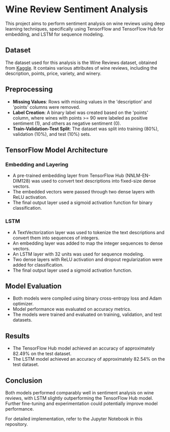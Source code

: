 # Wine Review Sentiment Analysis

This project aims to perform sentiment analysis on wine reviews using deep learning techniques, specifically using TensorFlow and TensorFlow Hub for embedding, and LSTM for sequence modeling.

## Dataset
The dataset used for this analysis is the Wine Reviews dataset, obtained from [Kaggle](https://www.kaggle.com/zynicide/wine-reviews). It contains various attributes of wine reviews, including the description, points, price, variety, and winery.

## Preprocessing
- **Missing Values**: Rows with missing values in the 'description' and 'points' columns were removed.
- **Label Creation**: A binary label was created based on the 'points' column, where wines with points >= 90 were labeled as positive sentiment (1), and others as negative sentiment (0).
- **Train-Validation-Test Split**: The dataset was split into training (80%), validation (10%), and test (10%) sets.

## TensorFlow Model Architecture
### Embedding and Layering
- A pre-trained embedding layer from TensorFlow Hub (NNLM-EN-DIM128) was used to convert text descriptions into fixed-size dense vectors.
- The embedded vectors were passed through two dense layers with ReLU activation.
- The final output layer used a sigmoid activation function for binary classification.

### LSTM
- A TextVectorization layer was used to tokenize the text descriptions and convert them into sequences of integers.
- An embedding layer was added to map the integer sequences to dense vectors.
- An LSTM layer with 32 units was used for sequence modeling.
- Two dense layers with ReLU activation and dropout regularization were added for classification.
- The final output layer used a sigmoid activation function.

## Model Evaluation
- Both models were compiled using binary cross-entropy loss and Adam optimizer.
- Model performance was evaluated on accuracy metrics.
- The models were trained and evaluated on training, validation, and test datasets.

## Results
- The TensorFlow Hub model achieved an accuracy of approximately 82.49% on the test dataset.
- The LSTM model achieved an accuracy of approximately 82.54% on the test dataset.

## Conclusion
Both models performed comparably well in sentiment analysis on wine reviews, with LSTM slightly outperforming the TensorFlow Hub model. Further fine-tuning and experimentation could potentially improve model performance.

For detailed implementation, refer to the Jupyter Notebook in this repository.


